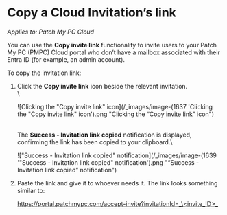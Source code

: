 # Copy a Cloud Invitation’s link

_Applies to: Patch My PC Cloud_

You can use the **Copy invite link** functionality to invite users to your Patch My PC (PMPC) Cloud portal who don’t have a mailbox associated with their Entra ID (for example, an admin account).

To copy the invitation link:

1.  Click the **Copy invite link** icon beside the relevant invitation.\
    \


    ![Clicking the "Copy invite link" icon](/_images/image-(1637 'Clicking the "Copy invite link" icon').png "Clicking the “Copy invite link” icon")

    \
    The **Success - Invitation link copied** notification is displayed, confirming the link has been copied to your clipboard.\


    !["Success - Invitation link copied" notification](/_images/image-(1639 '"Success - Invitation link copied" notification').png "“Success - Invitation link copied” notification")


2.  Paste the link and give it to whoever needs it. The link looks something similar to:

    [https://portal.patchmypc.com/accept-invite?invitationId=_\<invite\_ID>_](https://portal.patchmypc.com/accept-invite?invitationId=%3cinvite_ID%3e)